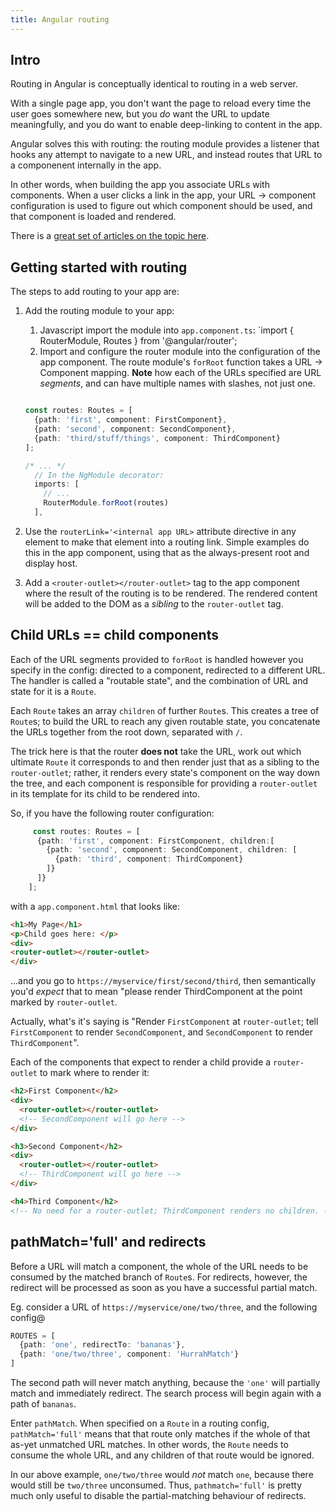 ```yaml
---
title: Angular routing
---
```


## Intro

Routing in Angular is conceptually identical to routing in a web server.

With a single page app, you don't want the page to reload every time the user goes somewhere new, but you _do_ want the URL to update meaningfully, and you do want to enable deep-linking to content in the app.

Angular solves this with routing: the routing module provides a listener that hooks any attempt to navigate to a new URL, and instead routes that URL to a componenent internally in the app.

In other words, when building the app you associate URLs with components. When a user clicks a link in the app, your URL -> component configuration is used to figure out which component should be used, and that component is loaded and rendered.

There is a [great set of articles on the topic here](https://indepth.dev/posts/1023/the-three-pillars-of-angular-routing-angular-router-series-introduction).

## Getting started with routing

The steps to add routing to your app are:

1. Add the routing module to your app:
    1. Javascript import the module into `app.component.ts`: `import { RouterModule, Routes } from '@angular/router';
    1. Import and configure the router module into the configuration of the app component. The route module's `forRoot` function takes a URL -> Component mapping.  **Note** how each of the URLs specified are URL *segments*, and can have multiple names with slashes, not just one.

    ```ts

    const routes: Routes = [
      {path: 'first', component: FirstComponent},
      {path: 'second', component: SecondComponent},
      {path: 'third/stuff/things', component: ThirdComponent}
    ];

    /* ... */
      // In the NgModule decorator:
      imports: [
        // ...
        RouterModule.forRoot(routes)
      ],

    ```
1. Use the `routerLink='<internal app URL>` attribute directive in any element to make that element into a routing link. Simple examples do this in the app component, using that as the always-present root and display host.
1. Add a `<router-outlet></router-outlet>` tag to the app component where the result of the routing is to be rendered. The rendered content will be added to the DOM as a _sibling_ to the `router-outlet` tag.

## Child URLs == child components

Each of the URL segments provided to `forRoot` is handled however you specify in the config: directed to a component, redirected to a different URL.  The handler is called a "routable state", and the combination of URL and state for it is a `Route`.

Each `Route` takes an array `children` of further `Route`s. This creates a tree of `Route`s; to build the URL to reach any given routable state, you concatenate the URLs together from the root down, separated with `/`.

The trick here is that the router **does not** take the URL, work out which ultimate `Route` it corresponds to and then render just that as a sibling to the `router-outlet`; rather, it renders every state's component on the way down the tree, and each component is responsible for providing a `router-outlet` in its template for its child to be rendered into.

So, if you have the following router configuration:

```ts
     const routes: Routes = [
      {path: 'first', component: FirstComponent, children:[
        {path: 'second', component: SecondComponent, children: [
          {path: 'third', component: ThirdComponent}
        ]}
      ]}
    ];
```

with a `app.component.html` that looks like:

```html
<h1>My Page</h1>
<p>Child goes here: </p>
<div>
<router-outlet></router-outlet>
</div>
```

...and you go to `https://myservice/first/second/third`, then semantically you'd _expect_ that to mean "please render ThirdComponent at the point marked by `router-outlet`.

Actually, what's it's saying is "Render `FirstComponent` at `router-outlet`; tell `FirstComponent` to render `SecondComponent`, and `SecondComponent` to render `ThirdComponent`". 

Each of the components that expect to render a child provide a `router-outlet` to mark where to render it:

```html
<h2>First Component</h2>
<div>
  <router-outlet></router-outlet>
  <!-- SecondComponent will go here -->
</div>
```

```html
<h3>Second Component</h2>
<div>
  <router-outlet></router-outlet>
  <!-- ThirdComponent will go here -->
</div>
```

```html
<h4>Third Component</h2>
<!-- No need for a router-outlet; ThirdComponent renders no children. -->
```

## pathMatch='full' and redirects

Before a URL will match a component, the whole of the URL needs to be consumed by the matched branch of `Route`s. For redirects, however, the redirect will be processed as soon as you have a successful partial match.

Eg. consider a URL of `https://myservice/one/two/three`, and the following config@

```ts
ROUTES = [
  {path: 'one', redirectTo: 'bananas'},
  {path: 'one/two/three', component: 'HurrahMatch'}
]
```

The second path will never match anything, because the `'one'` will partially match and immediately redirect. The search process will begin again with a path of `bananas`.

Enter `pathMatch`. When specified on a `Route` in a routing config, `pathMatch='full'` means that that route only matches if the whole of that as-yet unmatched URL matches. In other words, the `Route` needs to consume the whole URL, and any children of that route would be ignored.

In our above example, `one/two/three` would _not_ match `one`, because there would still be `two/three` unconsumed. Thus, `pathmatch='full'` is pretty much only useful to disable the partial-matching behaviour of redirects.
